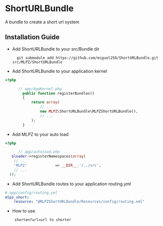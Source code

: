 # ShortURLBundle

A bundle to create a short url system

## Installation Guide
* Add ShortURLBundle to your src/Bundle dir

        git submodule add https://github.com/miguel250/ShortURLBundle.git src/MLPZ/ShortURLBundle

* Add ShortURLBundle to your application kernel

``` php
<?php

      // app/AppKernel.php
        public function registerBundles()
        {
            return array(
                // ...
                new MLPZ\ShortURLBundle\MLPZShortURLBundle(),
                // ...
            );
        }
```
* Add MLPZ to your auto load

``` php
<?php

      // app/autoload.php
   $loader->registerNamespaces(array(
    // ...
    'MLPZ'             => __DIR__.'/../src',
    // ...
  ));
```

* Add ShortURLBundle routes to your application routing.yml

``` yml
# app/config/routing.yml
mlpz_short:
    resource: "@MLPZShortURLBundle/Resources/config/routing.xml"
```

* How to use

       shorten?url=url to shorter


